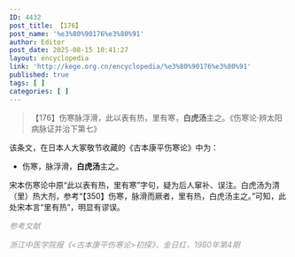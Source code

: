 ```yaml
---
ID: 4432
post_title: 【176】
post_name: '%e3%80%90176%e3%80%91'
author: Editor
post_date: 2025-08-15 10:41:27
layout: encyclopedia
link: 'http://kege.org.cn/encyclopedia/%e3%80%90176%e3%80%91'
published: true
tags: [ ]
categories: [ ]
---
```

<blockquote>【176】伤寒脉浮滑，此以表有热，里有寒，<strong>白虎汤</strong>主之。《伤寒论·辨太阳病脉证并治下第七》</blockquote>
该条文，在日本人大冢敬节收藏的《古本康平伤寒论》中为：
<ul>
 	<li>伤寒，脉浮滑，<strong>白虎汤</strong>主之。</li>
</ul>
宋本伤寒论中原“此以表有热，里有寒”字句，疑为后人窜补、误注。白虎汤为清（里）热大剂，参考“【350】伤寒，脉滑而厥者，里有热，白虎汤主之。”可知，此处宋本言“里有热”，明显有谬误。

<span style="color: #999999;"><em>参考文献</em></span>

<span style="color: #999999;"><em>浙江中医学院报《&lt;古本康平伤寒论&gt;初探》，金日红，1980年第4期</em></span>